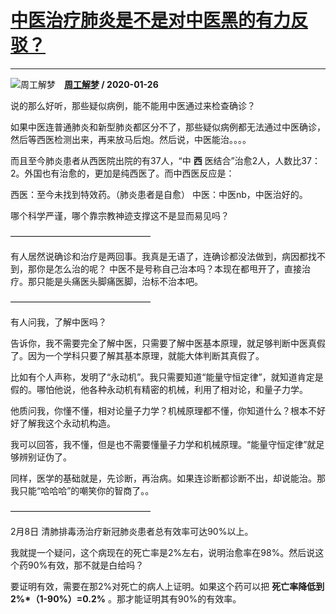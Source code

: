 # [中医治疗肺炎是不是对中医黑的有力反驳？](https://www.zhihu.com/answer/986151440)

-----------------------------------------------------------------

![周工解梦](https://pic3.zhimg.com/v2-e051980ae8e1b125a716007aabf0ca79.jpg?source=1940ef5c "周工解梦")&emsp;**[周工解梦](https://www.zhihu.com/people/zhou-cao-ming-89) / 2020-01-26**

说的那么好听，那些疑似病例，能不能用中医通过来检查确诊？

如果中医连普通肺炎和新型肺炎都区分不了，那些疑似病例都无法通过中医确诊，然后等西医检测出来，再来放马后炮。然后说，中医能治。。。。

而且至今肺炎患者从西医院出院的有37人，“中 **西** 医结合”治愈2人，人数比37：2。外国也有治愈的，更加是纯西医了。而中西医反应是：

西医：至今未找到特效药。（肺炎患者是自愈）
中医：中医nb，中医治好的。

哪个科学严谨，哪个靠宗教神迹支撑这不是显而易见吗？

————————————————

有人居然说确诊和治疗是两回事。我真是无语了，连确诊都没法做到，病因都找不到，那你是怎么治的呢？
中医不是号称自己治本吗？本现在都甩开了，直接治疗。那只能是头痛医头脚痛医脚，治标不治本吧。

————————————————

有人问我，了解中医吗？

告诉你，我不需要完全了解中医，只需要了解中医基本原理，就足够判断中医真假了。因为一个学科只要了解其基本原理，就能大体判断其真假了。

比如有个人声称，发明了“永动机”。我只需要知道“能量守恒定律”，就知道肯定是假的。哪怕他说，他各种永动机有精密的机械，利用了相对论，和量子力学。

他质问我，你懂不懂，相对论量子力学？机械原理都不懂，你知道什么？根本不好好了解我这个永动机构造。

我可以回答，我不懂，但是也不需要懂量子力学和机械原理。“能量守恒定律”就足够辨别证伪了。

同样，医学的基础就是，先诊断，再治病。如果连诊断都诊断不出，却说能治。那我只能“哈哈哈”的嘲笑你的智商了。。

————————————————

2月8日 清肺排毒汤治疗新冠肺炎患者总有效率可达90%以上。

我就提一个疑问，这个病现在的死亡率是2%左右，说明治愈率在98%。然后说这个药90%有效，那不就是白给吗？

要证明有效，需要在那2%对死亡的病人上证明。如果这个药可以把 **死亡率降低到2%*（1-90%）=0.2%** 。那才能证明其有90%的有效率。


